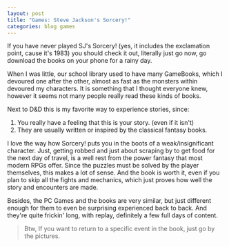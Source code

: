 ```yaml
---
layout: post
title: "Games: Steve Jackson's Sorcery!"
categories: blog games
---
```


If you have never played SJ's Sorcery!
(yes, it includes the exclamation point, cause it's 1983)
you should check it out, literally just go now,
go download the books on your phone for a rainy day.

When I was little, our school library used to have many GameBooks,
which I devoured one after the other,
almost as fast as the monsters within devoured my characters.
It is something that I thought everyone knew,
however it seems not many people really read these kinds of books.

Next to D&D this is my favorite way to experience stories,
since:

1. You really have a feeling that this is your story. (even if it isn't)
2. They are usually written or inspired by the classical fantasy books.

I love the way how Sorcery! puts you in the boots of a weak/insignificant character.
Just, getting robbed and just about scraping by to get food for the next day of travel,
is a well rest from the power fantasy that most modern RPGs offer.
Since the puzzles must be solved by the player themselves,
this makes a lot of sense.
And the book is worth it, even if you plan to skip all the fights and mechanics,
which just proves how well the story and encounters are made.

Besides, the PC Games and the books are very similar,
but just different enough for them to even be surprising experienced back to back.
And they're quite frickin' long, with replay, definitely a few full days of content.

> Btw, If you want to return to a specific event in the book, just go by the pictures.

